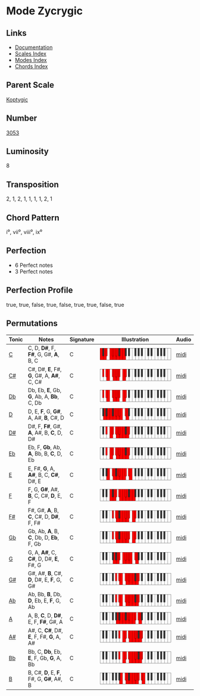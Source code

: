 # Mode Zycrygic

## Links

- [Documentation](README.md)
- [Scales Index](Scales.md)
- [Modes Index](Modes.md)
- [Chords Index](Chords.md)

## Parent Scale

[Koptygic](ScaleKoptygic.md)

## Number

[3053](https://ianring.com/musictheory/scales/3053)

## Luminosity

8

## Transposition

2, 1, 2, 1, 1, 1, 1, 2, 1

## Chord Pattern

i⁰, vii⁰, viii⁰, ix⁰

## Perfection

- 6 Perfect notes
- 3 Perfect notes

## Perfection Profile

true, true, false, true, false, true, true, false, true

## Permutations

| Tonic | Notes | Signature | Illustration | Audio |
|-------|-------|-----------|--------------|-------|
| [C](ModeCNaturalZycrygic.md) | C, D, **D#**, F, **F#**, G, G#, **A**, B, C | C | ![CNaturalZycrygic](ModeCNaturalZycrygic.png) | [midi](https://github.com/edipermadi/music/blob/main/docs/ModeCNaturalZycrygic.mid?raw=true) |
| [C#](ModeCSharpZycrygic.md) | C#, D#, **E**, F#, **G**, G#, A, **A#**, C, C# | C | ![CSharpZycrygic](ModeCSharpZycrygic.png) | [midi](https://github.com/edipermadi/music/blob/main/docs/ModeCSharpZycrygic.mid?raw=true) |
| [Db](ModeDFlatZycrygic.md) | Db, Eb, **E**, Gb, **G**, Ab, A, **Bb**, C, Db | C | ![DFlatZycrygic](ModeDFlatZycrygic.png) | [midi](https://github.com/edipermadi/music/blob/main/docs/ModeDFlatZycrygic.mid?raw=true) |
| [D](ModeDNaturalZycrygic.md) | D, E, **F**, G, **G#**, A, A#, **B**, C#, D | C | ![DNaturalZycrygic](ModeDNaturalZycrygic.png) | [midi](https://github.com/edipermadi/music/blob/main/docs/ModeDNaturalZycrygic.mid?raw=true) |
| [D#](ModeDSharpZycrygic.md) | D#, F, **F#**, G#, **A**, A#, B, **C**, D, D# | C | ![DSharpZycrygic](ModeDSharpZycrygic.png) | [midi](https://github.com/edipermadi/music/blob/main/docs/ModeDSharpZycrygic.mid?raw=true) |
| [Eb](ModeEFlatZycrygic.md) | Eb, F, **Gb**, Ab, **A**, Bb, B, **C**, D, Eb | C | ![EFlatZycrygic](ModeEFlatZycrygic.png) | [midi](https://github.com/edipermadi/music/blob/main/docs/ModeEFlatZycrygic.mid?raw=true) |
| [E](ModeENaturalZycrygic.md) | E, F#, **G**, A, **A#**, B, C, **C#**, D#, E | C | ![ENaturalZycrygic](ModeENaturalZycrygic.png) | [midi](https://github.com/edipermadi/music/blob/main/docs/ModeENaturalZycrygic.mid?raw=true) |
| [F](ModeFNaturalZycrygic.md) | F, G, **G#**, A#, **B**, C, C#, **D**, E, F | C | ![FNaturalZycrygic](ModeFNaturalZycrygic.png) | [midi](https://github.com/edipermadi/music/blob/main/docs/ModeFNaturalZycrygic.mid?raw=true) |
| [F#](ModeFSharpZycrygic.md) | F#, G#, **A**, B, **C**, C#, D, **D#**, F, F# | C | ![FSharpZycrygic](ModeFSharpZycrygic.png) | [midi](https://github.com/edipermadi/music/blob/main/docs/ModeFSharpZycrygic.mid?raw=true) |
| [Gb](ModeGFlatZycrygic.md) | Gb, Ab, **A**, B, **C**, Db, D, **Eb**, F, Gb | C | ![GFlatZycrygic](ModeGFlatZycrygic.png) | [midi](https://github.com/edipermadi/music/blob/main/docs/ModeGFlatZycrygic.mid?raw=true) |
| [G](ModeGNaturalZycrygic.md) | G, A, **A#**, C, **C#**, D, D#, **E**, F#, G | C | ![GNaturalZycrygic](ModeGNaturalZycrygic.png) | [midi](https://github.com/edipermadi/music/blob/main/docs/ModeGNaturalZycrygic.mid?raw=true) |
| [G#](ModeGSharpZycrygic.md) | G#, A#, **B**, C#, **D**, D#, E, **F**, G, G# | C | ![GSharpZycrygic](ModeGSharpZycrygic.png) | [midi](https://github.com/edipermadi/music/blob/main/docs/ModeGSharpZycrygic.mid?raw=true) |
| [Ab](ModeAFlatZycrygic.md) | Ab, Bb, **B**, Db, **D**, Eb, E, **F**, G, Ab | C | ![AFlatZycrygic](ModeAFlatZycrygic.png) | [midi](https://github.com/edipermadi/music/blob/main/docs/ModeAFlatZycrygic.mid?raw=true) |
| [A](ModeANaturalZycrygic.md) | A, B, **C**, D, **D#**, E, F, **F#**, G#, A | C | ![ANaturalZycrygic](ModeANaturalZycrygic.png) | [midi](https://github.com/edipermadi/music/blob/main/docs/ModeANaturalZycrygic.mid?raw=true) |
| [A#](ModeASharpZycrygic.md) | A#, C, **C#**, D#, **E**, F, F#, **G**, A, A# | C | ![ASharpZycrygic](ModeASharpZycrygic.png) | [midi](https://github.com/edipermadi/music/blob/main/docs/ModeASharpZycrygic.mid?raw=true) |
| [Bb](ModeBFlatZycrygic.md) | Bb, C, **Db**, Eb, **E**, F, Gb, **G**, A, Bb | C | ![BFlatZycrygic](ModeBFlatZycrygic.png) | [midi](https://github.com/edipermadi/music/blob/main/docs/ModeBFlatZycrygic.mid?raw=true) |
| [B](ModeBNaturalZycrygic.md) | B, C#, **D**, E, **F**, F#, G, **G#**, A#, B | C | ![BNaturalZycrygic](ModeBNaturalZycrygic.png) | [midi](https://github.com/edipermadi/music/blob/main/docs/ModeBNaturalZycrygic.mid?raw=true) |

